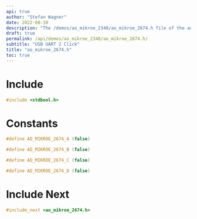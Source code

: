 ```yaml
---
api: true
author: "Stefan Wagner"
date: 2022-08-30
description: "The /demos/ao_mikroe_2340/ao_mikroe_2674.h file of the ao real-time operating system."
draft: true
permalink: /api/demos/ao_mikroe_2340/ao_mikroe_2674.h/
subtitle: "USB UART 2 Click"
title: "ao_mikroe_2674.h"
toc: true
---
```


# Include

```c
#include <stdbool.h>
```

# Constants

```c
#define AO_MIKROE_2674_A (false)
```

```c
#define AO_MIKROE_2674_B (false)
```

```c
#define AO_MIKROE_2674_C (false)
```

```c
#define AO_MIKROE_2674_D (false)
```

# Include Next

```c
#include_next <ao_mikroe_2674.h>
```
